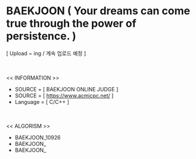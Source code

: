 # BAEKJOON ( Your dreams can come true through the power of persistence. )
[ Upload ~ ing / 계속 업로드 예정 ]


<br/><br/>
 << INFORMATION >>
 - SOURCE = [ BAEKJOON ONLINE JUDGE ]
 - SOURCE = [ https://www.acmicpc.net/ ]
 - Language = [ C/C++ ] 


<br/><br/>
 << ALGORISM >>
 - BAEKJOON_10926
 - BAEKJOON_
 - BAEKJOON_
 
